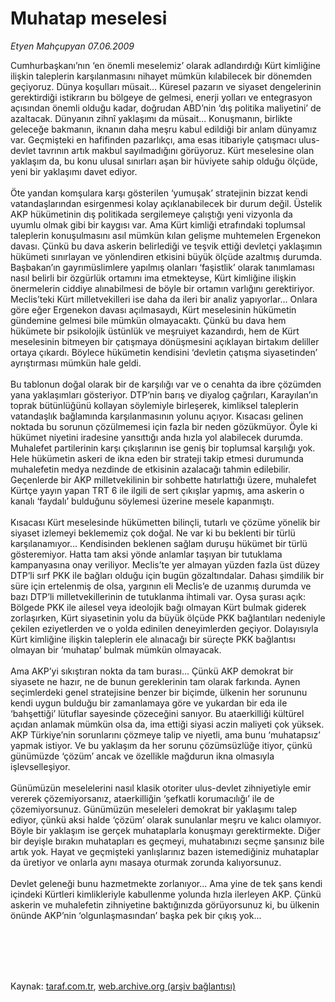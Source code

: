 # Muhatap meselesi

*Etyen Mahçupyan 07.06.2009*

<div class="taraf_structure_2col_1zq">
<div class="margen_n">



 <p>Cumhurbaşkanı’nın ‘en önemli meselemiz’ olarak adlandırdığı Kürt kimliğine ilişkin taleplerin karşılanmasını nihayet mümkün kılabilecek bir dönemden geçiyoruz. Dünya koşulları müsait... Küresel pazarın ve siyaset dengelerinin gerektirdiği istikrarın bu bölgeye de gelmesi, enerji yolları ve entegrasyon açısından önemli olduğu kadar, doğrudan ABD’nin ‘dış politika maliyetini’ de azaltacak. Dünyanın zihnî yaklaşımı da müsait... Konuşmanın, birlikte geleceğe bakmanın, iknanın daha meşru kabul edildiği bir anlam dünyamız var. Geçmişteki en hafifinden pazarlıkçı, ama esas itibariyle çatışmacı ulus-devlet tavrının artık makbul sayılmadığını görüyoruz. Kürt meselesine olan yaklaşım da, bu konu ulusal sınırları aşan bir hüviyete sahip olduğu ölçüde, yeni bir yaklaşımı davet ediyor. <br/><br/>Öte yandan komşulara karşı gösterilen ‘yumuşak’ stratejinin bizzat kendi vatandaşlarından esirgenmesi kolay açıklanabilecek bir durum değil. Üstelik AKP hükümetinin dış politikada sergilemeye çalıştığı yeni vizyonla da uyumlu olmak gibi bir kaygısı var. Ama Kürt kimliği etrafındaki toplumsal taleplerin konuşulmasını asıl mümkün kılan gelişme muhtemelen Ergenekon davası. Çünkü bu dava askerin belirlediği ve teşvik ettiği devletçi yaklaşımın hükümeti sınırlayan ve yönlendiren etkisini büyük ölçüde azaltmış durumda. Başbakan’ın gayrımüslimlere yapılmış olanları ‘faşistlik’ olarak tanımlaması nasıl belirli bir özgürlük ortamını ima etmekteyse, Kürt kimliğine ilişkin önermelerin ciddiye alınabilmesi de böyle bir ortamın varlığını gerektiriyor. Meclis’teki Kürt milletvekilleri ise daha da ileri bir analiz yapıyorlar... Onlara göre eğer Ergenekon davası açılmasaydı, Kürt meselesinin hükümetin gündemine gelmesi bile mümkün olmayacaktı. Çünkü bu dava hem hükümete bir psikolojik üstünlük ve meşruiyet kazandırdı, hem de Kürt meselesinin bitmeyen bir çatışmaya dönüşmesini açıklayan birtakım deliller ortaya çıkardı. Böylece hükümetin kendisini ‘devletin çatışma siyasetinden’ ayrıştırması mümkün hale geldi. <br/><br/>Bu tablonun doğal olarak bir de karşılığı var ve o cenahta da ibre çözümden yana yaklaşımları gösteriyor. DTP’nin barış ve diyalog çağrıları, Karayılan’ın toprak bütünlüğünü kollayan söylemiyle birleşerek, kimliksel taleplerin vatandaşlık bağlamında karşılanmasının yolunu açıyor. Kısacası gelinen noktada bu sorunun çözülmemesi için fazla bir neden gözükmüyor. Öyle ki hükümet niyetini iradesine yansıttığı anda hızla yol alabilecek durumda. Muhalefet partilerinin karşı çıkışlarının ise geniş bir toplumsal karşılığı yok. Hele hükümetin askeri de ikna eden bir strateji takip etmesi durumunda muhalefetin medya nezdinde de etkisinin azalacağı tahmin edilebilir. Geçenlerde bir AKP milletvekilinin bir sohbette hatırlattığı üzere, muhalefet Kürtçe yayın yapan TRT 6 ile ilgili de sert çıkışlar yapmış, ama askerin o kanalı ‘faydalı’ bulduğunu söylemesi üzerine mesele kapanmıştı. <br/><br/>Kısacası Kürt meselesinde hükümetten bilinçli, tutarlı ve çözüme yönelik bir siyaset izlemeyi beklememiz çok doğal. Ne var ki bu beklenti bir türlü karşılanamıyor... Kendisinden beklenen sağlam duruşu hükümet bir türlü gösteremiyor. Hatta tam aksi yönde anlamlar taşıyan bir tutuklama kampanyasına onay veriliyor. Meclis’te yer almayan yüzden fazla üst düzey DTP’li sırf PKK ile bağları olduğu için bugün gözaltındalar. Dahası şimdilik bir süre için ertelenmiş de olsa, yargının eli Meclis’e de uzanmış durumda ve bazı DTP’li milletvekillerinin de tutuklanma ihtimali var. Oysa şurası açık: Bölgede PKK ile ailesel veya ideolojik bağı olmayan Kürt bulmak giderek zorlaşırken, Kürt siyasetinin yolu da büyük ölçüde PKK bağlantıları nedeniyle çekilen eziyetlerden ve o yolda edinilen deneyimlerden geçiyor. Dolayısıyla Kürt kimliğine ilişkin taleplerin ele alınacağı bir süreçte PKK bağlantısı olmayan bir ‘muhatap’ bulmak mümkün olmayacak. <br/><br/>Ama AKP’yi sıkıştıran nokta da tam burası... Çünkü AKP demokrat bir siyasete ne hazır, ne de bunun gereklerinin tam olarak farkında. Aynen seçimlerdeki genel stratejisine benzer bir biçimde, ülkenin her sorununu kendi uygun bulduğu bir zamanlamaya göre ve yukardan bir eda ile ‘bahşettiği’ lütuflar sayesinde çözeceğini sanıyor. Bu ataerkilliği kültürel açıdan anlamak mümkün olsa da, ima ettiği siyasi aczin maliyeti çok yüksek. AKP Türkiye’nin sorunlarını çözmeye talip ve niyetli, ama bunu ‘muhatapsız’ yapmak istiyor. Ve bu yaklaşım da her sorunu çözümsüzlüğe itiyor, çünkü günümüzde ‘çözüm’ ancak ve özellikle mağdurun ikna olmasıyla işlevselleşiyor. <br/><br/>Günümüzün meselelerini nasıl klasik otoriter ulus-devlet zihniyetiyle emir vererek çözemiyorsanız, ataerkilliğin ‘şefkatli korumacılığı’ ile de çözemiyorsunuz. Günümüzün meseleleri demokrat bir yaklaşımı talep ediyor, çünkü aksi halde ‘çözüm’ olarak sunulanlar meşru ve kalıcı olamıyor. Böyle bir yaklaşım ise gerçek muhataplarla konuşmayı gerektirmekte. Diğer bir deyişle bırakın muhatapları es geçmeyi, muhatabınızı seçme şansınız bile artık yok. Hayat ve geçmişteki yanlışlarınız bazen istemediğiniz muhataplar da üretiyor ve onlarla aynı masaya oturmak zorunda kalıyorsunuz. <br/><br/>Devlet geleneği bunu hazmetmekte zorlanıyor... Ama yine de tek şans kendi içindeki Kürtleri kimlikleriyle kabullenme yolunda hızla ilerleyen AKP. Çünkü askerin ve muhalefetin zihniyetine baktığınızda görüyorsunuz ki, bu ülkenin önünde AKP’nin ‘olgunlaşmasından’ başka pek bir çıkış yok...</p>
<br/>
<br/>
<br/>



<br/>


<div id="taraf_not">
</div>

</div>


</div>

Kaynak: [taraf.com.tr](http://www.taraf.com.tr:80/makale/5919.htm), [web.archive.org (arşiv bağlantısı)](http://web.archive.org/web/20090815105244/http://www.taraf.com.tr:80/makale/5919.htm)
